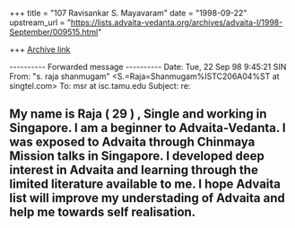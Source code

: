 +++
title = "107 Ravisankar S. Mayavaram"
date = "1998-09-22"
upstream_url = "https://lists.advaita-vedanta.org/archives/advaita-l/1998-September/009515.html"

+++
[Archive link](https://lists.advaita-vedanta.org/archives/advaita-l/1998-September/009515.html)

---------- Forwarded message ----------
Date: Tue, 22 Sep 98 9:45:21 SIN
From: "s. raja shanmugam" <S.=Raja=Shanmugam%ISTC206A04%ST at singtel.com>
To: msr at isc.tamu.edu
Subject: re:

My name is Raja ( 29 ) , Single and working in Singapore.  I am a beginner
to Advaita-Vedanta. I was exposed to Advaita through Chinmaya Mission talks
in Singapore.  I developed deep interest in Advaita and learning through
the limited literature available to me. I hope Advaita list will improve my
understading of Advaita and help me towards self realisation.
-------------

